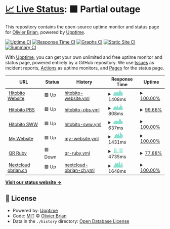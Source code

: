 # [📈 Live Status](https://olibrian.github.io/hitobito_upptime): <!--live status--> **🟧 Partial outage**

This repository contains the open-source uptime monitor and status page for [Olivier Brian](https://olibrian.github.io/hitobito_upptime), powered by [Upptime](https://github.com/upptime/upptime).

[![Uptime CI](https://github.com/olibrian/hitobito_upptime/workflows/Uptime%20CI/badge.svg)](https://github.com/olibrian/hitobito_upptime/actions?query=workflow%3A%22Uptime+CI%22)
[![Response Time CI](https://github.com/olibrian/hitobito_upptime/workflows/Response%20Time%20CI/badge.svg)](https://github.com/olibrian/hitobito_upptime/actions?query=workflow%3A%22Response+Time+CI%22)
[![Graphs CI](https://github.com/olibrian/hitobito_upptime/workflows/Graphs%20CI/badge.svg)](https://github.com/olibrian/hitobito_upptime/actions?query=workflow%3A%22Graphs+CI%22)
[![Static Site CI](https://github.com/olibrian/hitobito_upptime/workflows/Static%20Site%20CI/badge.svg)](https://github.com/olibrian/hitobito_upptime/actions?query=workflow%3A%22Static+Site+CI%22)
[![Summary CI](https://github.com/olibrian/hitobito_upptime/workflows/Summary%20CI/badge.svg)](https://github.com/olibrian/hitobito_upptime/actions?query=workflow%3A%22Summary+CI%22)

With [Upptime](https://upptime.js.org), you can get your own unlimited and free uptime monitor and status page, powered entirely by a GitHub repository. We use [Issues](https://github.com/olibrian/hitobito_upptime/issues) as incident reports, [Actions](https://github.com/olibrian/hitobito_upptime/actions) as uptime monitors, and [Pages](https://olibrian.github.io/hitobito_upptime) for the status page.

<!--start: status pages-->
<!-- This summary is generated by Upptime (https://github.com/upptime/upptime) -->
<!-- Do not edit this manually, your changes will be overwritten -->
<!-- prettier-ignore -->
| URL | Status | History | Response Time | Uptime |
| --- | ------ | ------- | ------------- | ------ |
| <img alt="" src="https://icons.duckduckgo.com/ip3/www.hitobito.ch.ico" height="13"> [Hitobito Website](https://www.hitobito.ch) | 🟩 Up | [hitobito-website.yml](https://github.com/olibrian/obrian_uptime/commits/HEAD/history/hitobito-website.yml) | <details><summary><img alt="Response time graph" src="./graphs/hitobito-website/response-time-week.png" height="20"> 1408ms</summary><br><a href="https://olibrian.github.io/obrian_uptime/history/hitobito-website"><img alt="Response time 1528" src="https://img.shields.io/endpoint?url=https%3A%2F%2Fraw.githubusercontent.com%2Folibrian%2Fobrian_uptime%2FHEAD%2Fapi%2Fhitobito-website%2Fresponse-time.json"></a><br><a href="https://olibrian.github.io/obrian_uptime/history/hitobito-website"><img alt="24-hour response time 1338" src="https://img.shields.io/endpoint?url=https%3A%2F%2Fraw.githubusercontent.com%2Folibrian%2Fobrian_uptime%2FHEAD%2Fapi%2Fhitobito-website%2Fresponse-time-day.json"></a><br><a href="https://olibrian.github.io/obrian_uptime/history/hitobito-website"><img alt="7-day response time 1408" src="https://img.shields.io/endpoint?url=https%3A%2F%2Fraw.githubusercontent.com%2Folibrian%2Fobrian_uptime%2FHEAD%2Fapi%2Fhitobito-website%2Fresponse-time-week.json"></a><br><a href="https://olibrian.github.io/obrian_uptime/history/hitobito-website"><img alt="30-day response time 1810" src="https://img.shields.io/endpoint?url=https%3A%2F%2Fraw.githubusercontent.com%2Folibrian%2Fobrian_uptime%2FHEAD%2Fapi%2Fhitobito-website%2Fresponse-time-month.json"></a><br><a href="https://olibrian.github.io/obrian_uptime/history/hitobito-website"><img alt="1-year response time 1540" src="https://img.shields.io/endpoint?url=https%3A%2F%2Fraw.githubusercontent.com%2Folibrian%2Fobrian_uptime%2FHEAD%2Fapi%2Fhitobito-website%2Fresponse-time-year.json"></a></details> | <details><summary><a href="https://olibrian.github.io/obrian_uptime/history/hitobito-website">100.00%</a></summary><a href="https://olibrian.github.io/obrian_uptime/history/hitobito-website"><img alt="All-time uptime 99.99%" src="https://img.shields.io/endpoint?url=https%3A%2F%2Fraw.githubusercontent.com%2Folibrian%2Fobrian_uptime%2FHEAD%2Fapi%2Fhitobito-website%2Fuptime.json"></a><br><a href="https://olibrian.github.io/obrian_uptime/history/hitobito-website"><img alt="24-hour uptime 100.00%" src="https://img.shields.io/endpoint?url=https%3A%2F%2Fraw.githubusercontent.com%2Folibrian%2Fobrian_uptime%2FHEAD%2Fapi%2Fhitobito-website%2Fuptime-day.json"></a><br><a href="https://olibrian.github.io/obrian_uptime/history/hitobito-website"><img alt="7-day uptime 100.00%" src="https://img.shields.io/endpoint?url=https%3A%2F%2Fraw.githubusercontent.com%2Folibrian%2Fobrian_uptime%2FHEAD%2Fapi%2Fhitobito-website%2Fuptime-week.json"></a><br><a href="https://olibrian.github.io/obrian_uptime/history/hitobito-website"><img alt="30-day uptime 99.80%" src="https://img.shields.io/endpoint?url=https%3A%2F%2Fraw.githubusercontent.com%2Folibrian%2Fobrian_uptime%2FHEAD%2Fapi%2Fhitobito-website%2Fuptime-month.json"></a><br><a href="https://olibrian.github.io/obrian_uptime/history/hitobito-website"><img alt="1-year uptime 99.98%" src="https://img.shields.io/endpoint?url=https%3A%2F%2Fraw.githubusercontent.com%2Folibrian%2Fobrian_uptime%2FHEAD%2Fapi%2Fhitobito-website%2Fuptime-year.json"></a></details>
| <img alt="" src="https://icons.duckduckgo.com/ip3/db.scout.ch.ico" height="13"> [Hitobito PBS](https://db.scout.ch) | 🟩 Up | [hitobito-pbs.yml](https://github.com/olibrian/obrian_uptime/commits/HEAD/history/hitobito-pbs.yml) | <details><summary><img alt="Response time graph" src="./graphs/hitobito-pbs/response-time-week.png" height="20"> 808ms</summary><br><a href="https://olibrian.github.io/obrian_uptime/history/hitobito-pbs"><img alt="Response time 1128" src="https://img.shields.io/endpoint?url=https%3A%2F%2Fraw.githubusercontent.com%2Folibrian%2Fobrian_uptime%2FHEAD%2Fapi%2Fhitobito-pbs%2Fresponse-time.json"></a><br><a href="https://olibrian.github.io/obrian_uptime/history/hitobito-pbs"><img alt="24-hour response time 703" src="https://img.shields.io/endpoint?url=https%3A%2F%2Fraw.githubusercontent.com%2Folibrian%2Fobrian_uptime%2FHEAD%2Fapi%2Fhitobito-pbs%2Fresponse-time-day.json"></a><br><a href="https://olibrian.github.io/obrian_uptime/history/hitobito-pbs"><img alt="7-day response time 808" src="https://img.shields.io/endpoint?url=https%3A%2F%2Fraw.githubusercontent.com%2Folibrian%2Fobrian_uptime%2FHEAD%2Fapi%2Fhitobito-pbs%2Fresponse-time-week.json"></a><br><a href="https://olibrian.github.io/obrian_uptime/history/hitobito-pbs"><img alt="30-day response time 880" src="https://img.shields.io/endpoint?url=https%3A%2F%2Fraw.githubusercontent.com%2Folibrian%2Fobrian_uptime%2FHEAD%2Fapi%2Fhitobito-pbs%2Fresponse-time-month.json"></a><br><a href="https://olibrian.github.io/obrian_uptime/history/hitobito-pbs"><img alt="1-year response time 1017" src="https://img.shields.io/endpoint?url=https%3A%2F%2Fraw.githubusercontent.com%2Folibrian%2Fobrian_uptime%2FHEAD%2Fapi%2Fhitobito-pbs%2Fresponse-time-year.json"></a></details> | <details><summary><a href="https://olibrian.github.io/obrian_uptime/history/hitobito-pbs">99.66%</a></summary><a href="https://olibrian.github.io/obrian_uptime/history/hitobito-pbs"><img alt="All-time uptime 99.93%" src="https://img.shields.io/endpoint?url=https%3A%2F%2Fraw.githubusercontent.com%2Folibrian%2Fobrian_uptime%2FHEAD%2Fapi%2Fhitobito-pbs%2Fuptime.json"></a><br><a href="https://olibrian.github.io/obrian_uptime/history/hitobito-pbs"><img alt="24-hour uptime 100.00%" src="https://img.shields.io/endpoint?url=https%3A%2F%2Fraw.githubusercontent.com%2Folibrian%2Fobrian_uptime%2FHEAD%2Fapi%2Fhitobito-pbs%2Fuptime-day.json"></a><br><a href="https://olibrian.github.io/obrian_uptime/history/hitobito-pbs"><img alt="7-day uptime 99.66%" src="https://img.shields.io/endpoint?url=https%3A%2F%2Fraw.githubusercontent.com%2Folibrian%2Fobrian_uptime%2FHEAD%2Fapi%2Fhitobito-pbs%2Fuptime-week.json"></a><br><a href="https://olibrian.github.io/obrian_uptime/history/hitobito-pbs"><img alt="30-day uptime 99.92%" src="https://img.shields.io/endpoint?url=https%3A%2F%2Fraw.githubusercontent.com%2Folibrian%2Fobrian_uptime%2FHEAD%2Fapi%2Fhitobito-pbs%2Fuptime-month.json"></a><br><a href="https://olibrian.github.io/obrian_uptime/history/hitobito-pbs"><img alt="1-year uptime 99.94%" src="https://img.shields.io/endpoint?url=https%3A%2F%2Fraw.githubusercontent.com%2Folibrian%2Fobrian_uptime%2FHEAD%2Fapi%2Fhitobito-pbs%2Fuptime-year.json"></a></details>
| <img alt="" src="https://icons.duckduckgo.com/ip3/rando-community.ch.ico" height="13"> [Hitobito SWW](https://rando-community.ch/) | 🟩 Up | [hitobito-sww.yml](https://github.com/olibrian/obrian_uptime/commits/HEAD/history/hitobito-sww.yml) | <details><summary><img alt="Response time graph" src="./graphs/hitobito-sww/response-time-week.png" height="20"> 637ms</summary><br><a href="https://olibrian.github.io/obrian_uptime/history/hitobito-sww"><img alt="Response time 1063" src="https://img.shields.io/endpoint?url=https%3A%2F%2Fraw.githubusercontent.com%2Folibrian%2Fobrian_uptime%2FHEAD%2Fapi%2Fhitobito-sww%2Fresponse-time.json"></a><br><a href="https://olibrian.github.io/obrian_uptime/history/hitobito-sww"><img alt="24-hour response time 506" src="https://img.shields.io/endpoint?url=https%3A%2F%2Fraw.githubusercontent.com%2Folibrian%2Fobrian_uptime%2FHEAD%2Fapi%2Fhitobito-sww%2Fresponse-time-day.json"></a><br><a href="https://olibrian.github.io/obrian_uptime/history/hitobito-sww"><img alt="7-day response time 637" src="https://img.shields.io/endpoint?url=https%3A%2F%2Fraw.githubusercontent.com%2Folibrian%2Fobrian_uptime%2FHEAD%2Fapi%2Fhitobito-sww%2Fresponse-time-week.json"></a><br><a href="https://olibrian.github.io/obrian_uptime/history/hitobito-sww"><img alt="30-day response time 693" src="https://img.shields.io/endpoint?url=https%3A%2F%2Fraw.githubusercontent.com%2Folibrian%2Fobrian_uptime%2FHEAD%2Fapi%2Fhitobito-sww%2Fresponse-time-month.json"></a><br><a href="https://olibrian.github.io/obrian_uptime/history/hitobito-sww"><img alt="1-year response time 754" src="https://img.shields.io/endpoint?url=https%3A%2F%2Fraw.githubusercontent.com%2Folibrian%2Fobrian_uptime%2FHEAD%2Fapi%2Fhitobito-sww%2Fresponse-time-year.json"></a></details> | <details><summary><a href="https://olibrian.github.io/obrian_uptime/history/hitobito-sww">100.00%</a></summary><a href="https://olibrian.github.io/obrian_uptime/history/hitobito-sww"><img alt="All-time uptime 99.96%" src="https://img.shields.io/endpoint?url=https%3A%2F%2Fraw.githubusercontent.com%2Folibrian%2Fobrian_uptime%2FHEAD%2Fapi%2Fhitobito-sww%2Fuptime.json"></a><br><a href="https://olibrian.github.io/obrian_uptime/history/hitobito-sww"><img alt="24-hour uptime 100.00%" src="https://img.shields.io/endpoint?url=https%3A%2F%2Fraw.githubusercontent.com%2Folibrian%2Fobrian_uptime%2FHEAD%2Fapi%2Fhitobito-sww%2Fuptime-day.json"></a><br><a href="https://olibrian.github.io/obrian_uptime/history/hitobito-sww"><img alt="7-day uptime 100.00%" src="https://img.shields.io/endpoint?url=https%3A%2F%2Fraw.githubusercontent.com%2Folibrian%2Fobrian_uptime%2FHEAD%2Fapi%2Fhitobito-sww%2Fuptime-week.json"></a><br><a href="https://olibrian.github.io/obrian_uptime/history/hitobito-sww"><img alt="30-day uptime 100.00%" src="https://img.shields.io/endpoint?url=https%3A%2F%2Fraw.githubusercontent.com%2Folibrian%2Fobrian_uptime%2FHEAD%2Fapi%2Fhitobito-sww%2Fuptime-month.json"></a><br><a href="https://olibrian.github.io/obrian_uptime/history/hitobito-sww"><img alt="1-year uptime 99.98%" src="https://img.shields.io/endpoint?url=https%3A%2F%2Fraw.githubusercontent.com%2Folibrian%2Fobrian_uptime%2FHEAD%2Fapi%2Fhitobito-sww%2Fuptime-year.json"></a></details>
| <img alt="" src="https://icons.duckduckgo.com/ip3/obrian.ch.ico" height="13"> [My Website](http://obrian.ch/) | 🟩 Up | [my-website.yml](https://github.com/olibrian/obrian_uptime/commits/HEAD/history/my-website.yml) | <details><summary><img alt="Response time graph" src="./graphs/my-website/response-time-week.png" height="20"> 1431ms</summary><br><a href="https://olibrian.github.io/obrian_uptime/history/my-website"><img alt="Response time 1587" src="https://img.shields.io/endpoint?url=https%3A%2F%2Fraw.githubusercontent.com%2Folibrian%2Fobrian_uptime%2FHEAD%2Fapi%2Fmy-website%2Fresponse-time.json"></a><br><a href="https://olibrian.github.io/obrian_uptime/history/my-website"><img alt="24-hour response time 1278" src="https://img.shields.io/endpoint?url=https%3A%2F%2Fraw.githubusercontent.com%2Folibrian%2Fobrian_uptime%2FHEAD%2Fapi%2Fmy-website%2Fresponse-time-day.json"></a><br><a href="https://olibrian.github.io/obrian_uptime/history/my-website"><img alt="7-day response time 1431" src="https://img.shields.io/endpoint?url=https%3A%2F%2Fraw.githubusercontent.com%2Folibrian%2Fobrian_uptime%2FHEAD%2Fapi%2Fmy-website%2Fresponse-time-week.json"></a><br><a href="https://olibrian.github.io/obrian_uptime/history/my-website"><img alt="30-day response time 1765" src="https://img.shields.io/endpoint?url=https%3A%2F%2Fraw.githubusercontent.com%2Folibrian%2Fobrian_uptime%2FHEAD%2Fapi%2Fmy-website%2Fresponse-time-month.json"></a><br><a href="https://olibrian.github.io/obrian_uptime/history/my-website"><img alt="1-year response time 1748" src="https://img.shields.io/endpoint?url=https%3A%2F%2Fraw.githubusercontent.com%2Folibrian%2Fobrian_uptime%2FHEAD%2Fapi%2Fmy-website%2Fresponse-time-year.json"></a></details> | <details><summary><a href="https://olibrian.github.io/obrian_uptime/history/my-website">100.00%</a></summary><a href="https://olibrian.github.io/obrian_uptime/history/my-website"><img alt="All-time uptime 99.49%" src="https://img.shields.io/endpoint?url=https%3A%2F%2Fraw.githubusercontent.com%2Folibrian%2Fobrian_uptime%2FHEAD%2Fapi%2Fmy-website%2Fuptime.json"></a><br><a href="https://olibrian.github.io/obrian_uptime/history/my-website"><img alt="24-hour uptime 100.00%" src="https://img.shields.io/endpoint?url=https%3A%2F%2Fraw.githubusercontent.com%2Folibrian%2Fobrian_uptime%2FHEAD%2Fapi%2Fmy-website%2Fuptime-day.json"></a><br><a href="https://olibrian.github.io/obrian_uptime/history/my-website"><img alt="7-day uptime 100.00%" src="https://img.shields.io/endpoint?url=https%3A%2F%2Fraw.githubusercontent.com%2Folibrian%2Fobrian_uptime%2FHEAD%2Fapi%2Fmy-website%2Fuptime-week.json"></a><br><a href="https://olibrian.github.io/obrian_uptime/history/my-website"><img alt="30-day uptime 99.94%" src="https://img.shields.io/endpoint?url=https%3A%2F%2Fraw.githubusercontent.com%2Folibrian%2Fobrian_uptime%2FHEAD%2Fapi%2Fmy-website%2Fuptime-month.json"></a><br><a href="https://olibrian.github.io/obrian_uptime/history/my-website"><img alt="1-year uptime 99.91%" src="https://img.shields.io/endpoint?url=https%3A%2F%2Fraw.githubusercontent.com%2Folibrian%2Fobrian_uptime%2FHEAD%2Fapi%2Fmy-website%2Fuptime-year.json"></a></details>
| <img alt="" src="https://icons.duckduckgo.com/ip3/qrruby.onrender.com.ico" height="13"> [QR Ruby](https://qrruby.onrender.com/) | 🟥 Down | [qr-ruby.yml](https://github.com/olibrian/obrian_uptime/commits/HEAD/history/qr-ruby.yml) | <details><summary><img alt="Response time graph" src="./graphs/qr-ruby/response-time-week.png" height="20"> 4735ms</summary><br><a href="https://olibrian.github.io/obrian_uptime/history/qr-ruby"><img alt="Response time 2479" src="https://img.shields.io/endpoint?url=https%3A%2F%2Fraw.githubusercontent.com%2Folibrian%2Fobrian_uptime%2FHEAD%2Fapi%2Fqr-ruby%2Fresponse-time.json"></a><br><a href="https://olibrian.github.io/obrian_uptime/history/qr-ruby"><img alt="24-hour response time 6370" src="https://img.shields.io/endpoint?url=https%3A%2F%2Fraw.githubusercontent.com%2Folibrian%2Fobrian_uptime%2FHEAD%2Fapi%2Fqr-ruby%2Fresponse-time-day.json"></a><br><a href="https://olibrian.github.io/obrian_uptime/history/qr-ruby"><img alt="7-day response time 4735" src="https://img.shields.io/endpoint?url=https%3A%2F%2Fraw.githubusercontent.com%2Folibrian%2Fobrian_uptime%2FHEAD%2Fapi%2Fqr-ruby%2Fresponse-time-week.json"></a><br><a href="https://olibrian.github.io/obrian_uptime/history/qr-ruby"><img alt="30-day response time 3363" src="https://img.shields.io/endpoint?url=https%3A%2F%2Fraw.githubusercontent.com%2Folibrian%2Fobrian_uptime%2FHEAD%2Fapi%2Fqr-ruby%2Fresponse-time-month.json"></a><br><a href="https://olibrian.github.io/obrian_uptime/history/qr-ruby"><img alt="1-year response time 2479" src="https://img.shields.io/endpoint?url=https%3A%2F%2Fraw.githubusercontent.com%2Folibrian%2Fobrian_uptime%2FHEAD%2Fapi%2Fqr-ruby%2Fresponse-time-year.json"></a></details> | <details><summary><a href="https://olibrian.github.io/obrian_uptime/history/qr-ruby">77.88%</a></summary><a href="https://olibrian.github.io/obrian_uptime/history/qr-ruby"><img alt="All-time uptime 99.02%" src="https://img.shields.io/endpoint?url=https%3A%2F%2Fraw.githubusercontent.com%2Folibrian%2Fobrian_uptime%2FHEAD%2Fapi%2Fqr-ruby%2Fuptime.json"></a><br><a href="https://olibrian.github.io/obrian_uptime/history/qr-ruby"><img alt="24-hour uptime 80.56%" src="https://img.shields.io/endpoint?url=https%3A%2F%2Fraw.githubusercontent.com%2Folibrian%2Fobrian_uptime%2FHEAD%2Fapi%2Fqr-ruby%2Fuptime-day.json"></a><br><a href="https://olibrian.github.io/obrian_uptime/history/qr-ruby"><img alt="7-day uptime 77.88%" src="https://img.shields.io/endpoint?url=https%3A%2F%2Fraw.githubusercontent.com%2Folibrian%2Fobrian_uptime%2FHEAD%2Fapi%2Fqr-ruby%2Fuptime-week.json"></a><br><a href="https://olibrian.github.io/obrian_uptime/history/qr-ruby"><img alt="30-day uptime 90.29%" src="https://img.shields.io/endpoint?url=https%3A%2F%2Fraw.githubusercontent.com%2Folibrian%2Fobrian_uptime%2FHEAD%2Fapi%2Fqr-ruby%2Fuptime-month.json"></a><br><a href="https://olibrian.github.io/obrian_uptime/history/qr-ruby"><img alt="1-year uptime 99.02%" src="https://img.shields.io/endpoint?url=https%3A%2F%2Fraw.githubusercontent.com%2Folibrian%2Fobrian_uptime%2FHEAD%2Fapi%2Fqr-ruby%2Fuptime-year.json"></a></details>
| <img alt="" src="https://icons.duckduckgo.com/ip3/cloud.obrian.ch.ico" height="13"> [Nextcloud obrian.ch](https://cloud.obrian.ch/) | 🟩 Up | [nextcloud-obrian-ch.yml](https://github.com/olibrian/obrian_uptime/commits/HEAD/history/nextcloud-obrian-ch.yml) | <details><summary><img alt="Response time graph" src="./graphs/nextcloud-obrian-ch/response-time-week.png" height="20"> 1648ms</summary><br><a href="https://olibrian.github.io/obrian_uptime/history/nextcloud-obrian-ch"><img alt="Response time 1661" src="https://img.shields.io/endpoint?url=https%3A%2F%2Fraw.githubusercontent.com%2Folibrian%2Fobrian_uptime%2FHEAD%2Fapi%2Fnextcloud-obrian-ch%2Fresponse-time.json"></a><br><a href="https://olibrian.github.io/obrian_uptime/history/nextcloud-obrian-ch"><img alt="24-hour response time 1356" src="https://img.shields.io/endpoint?url=https%3A%2F%2Fraw.githubusercontent.com%2Folibrian%2Fobrian_uptime%2FHEAD%2Fapi%2Fnextcloud-obrian-ch%2Fresponse-time-day.json"></a><br><a href="https://olibrian.github.io/obrian_uptime/history/nextcloud-obrian-ch"><img alt="7-day response time 1648" src="https://img.shields.io/endpoint?url=https%3A%2F%2Fraw.githubusercontent.com%2Folibrian%2Fobrian_uptime%2FHEAD%2Fapi%2Fnextcloud-obrian-ch%2Fresponse-time-week.json"></a><br><a href="https://olibrian.github.io/obrian_uptime/history/nextcloud-obrian-ch"><img alt="30-day response time 1688" src="https://img.shields.io/endpoint?url=https%3A%2F%2Fraw.githubusercontent.com%2Folibrian%2Fobrian_uptime%2FHEAD%2Fapi%2Fnextcloud-obrian-ch%2Fresponse-time-month.json"></a><br><a href="https://olibrian.github.io/obrian_uptime/history/nextcloud-obrian-ch"><img alt="1-year response time 1661" src="https://img.shields.io/endpoint?url=https%3A%2F%2Fraw.githubusercontent.com%2Folibrian%2Fobrian_uptime%2FHEAD%2Fapi%2Fnextcloud-obrian-ch%2Fresponse-time-year.json"></a></details> | <details><summary><a href="https://olibrian.github.io/obrian_uptime/history/nextcloud-obrian-ch">100.00%</a></summary><a href="https://olibrian.github.io/obrian_uptime/history/nextcloud-obrian-ch"><img alt="All-time uptime 99.93%" src="https://img.shields.io/endpoint?url=https%3A%2F%2Fraw.githubusercontent.com%2Folibrian%2Fobrian_uptime%2FHEAD%2Fapi%2Fnextcloud-obrian-ch%2Fuptime.json"></a><br><a href="https://olibrian.github.io/obrian_uptime/history/nextcloud-obrian-ch"><img alt="24-hour uptime 100.00%" src="https://img.shields.io/endpoint?url=https%3A%2F%2Fraw.githubusercontent.com%2Folibrian%2Fobrian_uptime%2FHEAD%2Fapi%2Fnextcloud-obrian-ch%2Fuptime-day.json"></a><br><a href="https://olibrian.github.io/obrian_uptime/history/nextcloud-obrian-ch"><img alt="7-day uptime 100.00%" src="https://img.shields.io/endpoint?url=https%3A%2F%2Fraw.githubusercontent.com%2Folibrian%2Fobrian_uptime%2FHEAD%2Fapi%2Fnextcloud-obrian-ch%2Fuptime-week.json"></a><br><a href="https://olibrian.github.io/obrian_uptime/history/nextcloud-obrian-ch"><img alt="30-day uptime 99.94%" src="https://img.shields.io/endpoint?url=https%3A%2F%2Fraw.githubusercontent.com%2Folibrian%2Fobrian_uptime%2FHEAD%2Fapi%2Fnextcloud-obrian-ch%2Fuptime-month.json"></a><br><a href="https://olibrian.github.io/obrian_uptime/history/nextcloud-obrian-ch"><img alt="1-year uptime 99.93%" src="https://img.shields.io/endpoint?url=https%3A%2F%2Fraw.githubusercontent.com%2Folibrian%2Fobrian_uptime%2FHEAD%2Fapi%2Fnextcloud-obrian-ch%2Fuptime-year.json"></a></details>

<!--end: status pages-->

[**Visit our status website →**](https://olibrian.github.io/hitobito_uptime)

## 📄 License

- Powered by: [Upptime](https://github.com/upptime/upptime)
- Code: [MIT](./LICENSE) © [Olivier Brian](https://olibrian.github.io/hitobito_upptime)
- Data in the `./history` directory: [Open Database License](https://opendatacommons.org/licenses/odbl/1-0/)
